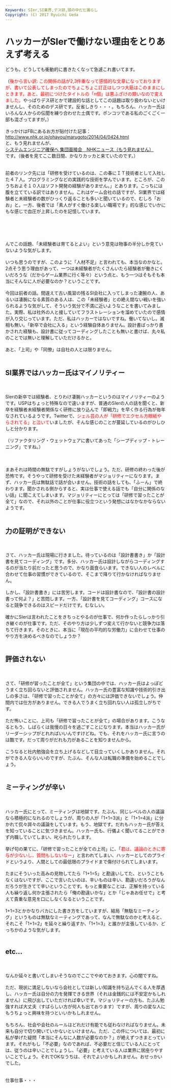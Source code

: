 ```yaml
---
Keywords: SIer,SI業界,デス研,頭の中だだ漏らし
Copyright: (C) 2017 Ryuichi Ueda
---
```


# ハッカーがSIerで働けない理由をとりあえず考える
どうも。どうしても衝動的に書きたくなって急遽これ書いてます。<br />
<br />
（<span style="color:red">後から言い訳: この関係の話が2,3件重なって感情的な文章になっておりますが、書いて公表してしまったのでちょこちょこ訂正はしつつ大筋はこのままにしときます。あと、最初につけたタイトルの「n個」は悪ふざけの類いなので変えました。</span>やっぱりデス研とかで建設的な話としてこの話題は取り扱わないといけませんし、そのためのデス研です。反省しきり・・・。もちろん、ハッカー氏はいろんな人からの伝聞を練り合わせた土偶です。ポンコツである私のごくごく一部も混ざってますが。）<br />
<br />
きっかけはFBにあるお方が貼付けた記事：<br />
<a href="http://www.nhk.or.jp/ohayou/marugoto/2014/04/0424.html" target="_blank">http://www.nhk.or.jp/ohayou/marugoto/2014/04/0424.html</a><br />
と、もう見れませんが、<br />
<a href="http://www3.nhk.or.jp/news/html/20140417/k10013831161000.html" target="_blank">システムエンジニア確保へ 集団面接会　NHKニュース（もう見れません）</a><br />
です。（後者を見てここ数日間、かなりカッカと来ていたのです。）<br />
<br />
<br />
前者のリンク先には「研修を受けているのは、この春にＩＴ技術者として入社した４７人。プログラミングなどの実践的な技術を学んでいます。ところが、このうちおよそ１０人はソフト開発の経験がありません。」とあります。こっちには腹を立てている訳ではありません。これはゲーム会社の話ですが、SI業界では経験者と未経験者の数がひっくり返ることも多いと聞いているので、むしろ「おお」と。一方、後者では「素人がすぐ働ける楽しい職場です」的な感じでいかにもな感じで血圧が上昇したのを記憶しています。<br />
<br />
<br />
<!--more--><br />
<br />
んでこの話題、「未経験者は育てるとよい」という意見は物事の半分しか見ていないような気がします。<br />
<br />
いつも思うのですが、このように「人材不足」と言われても、本当なのかなと。2点そう思う理由があって、一つは未経験者がたくさんいたら経験者が働きにくいだろうな（だからゲーム業界に行く等々）という点と、もう一つはそもそも本当にそんなに人が必要なのか？ということです。<br />
<br />
今回は前者の話。間違えて古い風習の残るSI会社に入ってしまった凄腕の人、あるいは凄腕になる素質のある人は、この「未経験者」との絶え間ない戦いを強いられるような気がして、そういう気分で不満に近いようなことを書いてみました。実際、私は社外の人と接していてフラストレーションを溜めていたので感情が入り交じっています。ただ、私はハッカーではないですね。働いてないし。滅相も無い。「新卒で会社に入る」という経験自体ありません。設計書ばっかり書かされた経験も、設計書に従ってコーディングしたことも無いと書けば、丸々私のことでは無いと理解していただけるかと。<br />
<br />
あと、「上司」や「同僚」は自社の人とは限りません。<br />
<br />
<h2>SI業界ではハッカー氏はマイノリティー</h2><br />
<br />
SIerの新卒では経験者、とりわけ凄腕ハッカーというのはマイノリティーのようです。USPはちょっと特殊なので違いますが、普通のSIerの人の話を聞くと、新卒を経験者未経験者関係なく研修に放り込んで「即戦力」を早く作る行為が毎年なされているようです。Twitterで、<span style="color:red">シェル芸の人が「研修でエクセル方眼紙やらされてる」と泣いて</span>いましたが、そんな感じのことが蔓延しているのがひしひしと分かります。<br />
<br />
（リファクタリング・ウェットウェアに書いてあった「シープディップ・トレーニング」ですね。）<br />
<br />
<br />
<br />
まあそれは時間の無駄ですがしょうがないでしょう。ただ、研修の終わった後が恐怖です。そうやって研修を受けた未経験者がマジョリティーになります。まず、ハッカー氏は無駄話で話が会いません。技術の話をしても、「ふーん」で終わります。聞かされる側からすると、実は仕事で使える話でも「自分に関係のない話」に聞こえてしまいます。マジョリティーにとっては「研修で習ったことが全て」なので、それ以外のことが仕事に役立つという発想にはなかなかならないようです。<br />
<br />
<h2>力の証明ができない</h2><br />
<br />
さて、ハッカー氏は現場に行きました。待っているのは「設計書書き」か「設計書を見てコーディング」です。多分、ハッカー氏は設計しながらコーディングするのが当たり前だったと思うので、かなり面食らいます。できない人のレベルに合わせて仕事の習慣ができているので、そこまで降りて行かなければなりません。<br />
<br />
しかし、「設計書書き」には苦労します。コードは設計書なので、「設計書の設計書って何よ？」と苦悶します。一方、「設計書を見てコーディング」コースになると競争できるのはスピードだけです。むなしい。<br />
<br />
確かにSIerは言われたことをきちっとやるのが仕事で、何か作ったらしっかり引き継ぐのが仕事です。ただ、そのやり方は少しずつ変えて行かないと競争力は落ちて行きます。そのときに、本当に「現在の平均的な労働力」に合わせて仕事のやり方を決めるべきなのでしょうか？<br />
<br />
<h2>評価されない</h2><br />
<br />
さて、「研修が習ったことが全て」という集団の中では、ハッカー氏はよっぽどうまく立ち回らないと評価されません。ハッカー氏の豊富な知識や技術的引き出しの多さは、「研修で習ったことが全て」の方々には評価できないでしょう。仲間内では仕方がありません。できる人でうまく立ち回れない人は孤立しがちです。<br />
<br />
ただ怖いことに、上司も「研修で習ったことが全て」の場合があります。こうなるともう、しばらくは我慢の日々を過ごすことになります。本当はハッカー氏がリーダーシップがとれればいいんですけどね。でも、それをハッカー氏に言うのは酷です。だって周りがだれも力があることを知りませんから。<br />
<br />
こうなると社内勉強会を立ち上げるなどして目立っていくしかありません。それができる人ならいいのですが、たぶん、そんな人は転職の準備を始めることでしょう。<br />
<br />
<h2>ミーティングが辛い</h2><br />
<br />
ハッカー氏にとって、ミーティングは地獄です。たぶん、同じレベルの人の議論なら積極的になれるのでしょうが、周りの人が「1+1=3派」と「1+1=4派」に分かれて侃々諤々の議論をしています。もう、地獄です。だれもハッカー氏が答えを知っていることに気づきません。ハッカー氏も、行儀よく聞いてることができず内職していてしまい、叱られたりします。<br />
<br />
挙げ句の果てに、「研修で習ったことが全ての上司」に、「<span style="color:red">君は、議論のときに寄与が少ないし、質問もしないなー</span>」と言われてしまい、ハッカーとしてのプライドというより、人間としての最低限のプライドまで傷付けられてしまいます。<br />
<br />
たまにそういった高みの見物してたら「1+1=5」と勘違いしてた、ということもなくはないですが、ここで言いたいのは、辛いものは辛い、勘違いだろうがなんだろうが生きてて辛いということです。もっと重要なことは、正解を持っている人も繰り返し何か主張されたら「俺の勘違いかな」とか「じゃあお任せで」と考えて貴重な意見を口にしなくなるということです。<br />
<br />
1+1=3とかかなりバカにした書き方をしていますが、結局「無駄なミーティング」というものは無駄なミーティングであって、なんで無駄なのかと考えると、それこそ「1+1=2」を延々と繰り返すか、「1+1=3」と誰かが主張しているか、どっちかのような気がします。<br />
<br />
<h2>etc...</h2><br />
<br />
なんか延々と書いてしまいそうなのでここでやめておきます。心の闇ですね。<br />
<br />
ただ、現状に満足しないなら会社としては新しい知識を持ち込んでくる人を厚遇し、ハッカー氏は自分の力を発揮できる世界（それは金銭的には不安定かもしれません）に飛び出していただければ幸いです。マジョリティーの方も、たぶん勉強すれば大丈夫（すばらしい方が何人も出ております）ですが、周りの変な人にもうちょっと興味を持つといいかもしれません。<br />
<br />
もちろん、社会や会社のルールはどれだけ有能でも従わなければなりません。未来も自分で切り開いていかないといけません。ただ、この件については、最初に私が挙げた疑問「本当にそんなに人数が必要なのか？」が絶えずつきまとっています。それがもし「不必要」なのであれば、不必要だと信じている人にとっては、従うのは辛いことでしょうし、「必要」と考えている人は業界に居座りやすいことでしょう。それでOKなうちは、それでよいかもしれません。おせっかいでした。<br />
<br />
<br />
仕事仕事・・・<br />

